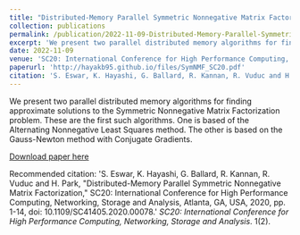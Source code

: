 ```yaml
---
title: "Distributed-Memory Parallel Symmetric Nonnegative Matrix Factorization"
collection: publications
permalink: /publication/2022-11-09-Distributed-Memory-Parallel-Symmetric-Nonnegative-Matrix-Factorization
excerpt: 'We present two parallel distributed memory algorithms for finding approximate solutions to the Symmetric Nonnegative Matrix Factorization problem. These are the first such algorithms. One is based of the Alternating Nonnegative Least Squares method. The other is based on the Gauss-Newton method with Conjugate Gradients.'
date: 2022-11-09
venue: 'SC20: International Conference for High Performance Computing, Networking, Storage and Analysis'
paperurl: 'http://hayakb95.github.io/files/SymNMF_SC20.pdf'
citation: 'S. Eswar, K. Hayashi, G. Ballard, R. Kannan, R. Vuduc and H. Park, "Distributed-Memory Parallel Symmetric Nonnegative Matrix Factorization," SC20: International Conference for High Performance Computing, Networking, Storage and Analysis, Atlanta, GA, USA, 2020, pp. 1-14, doi: 10.1109/SC41405.2020.00078.'
---
```

We present two parallel distributed memory algorithms for finding approximate solutions to the Symmetric Nonnegative Matrix Factorization problem. These are the first such algorithms. One is based of the Alternating Nonnegative Least Squares method. The other is based on the Gauss-Newton method with Conjugate Gradients.

[Download paper here](http://hayakb95.github.io/files/SymNMF_SC20.pdf)

Recommended citation: 'S. Eswar, K. Hayashi, G. Ballard, R. Kannan, R. Vuduc and H. Park, "Distributed-Memory Parallel Symmetric Nonnegative Matrix Factorization," SC20: International Conference for High Performance Computing, Networking, Storage and Analysis, Atlanta, GA, USA, 2020, pp. 1-14, doi: 10.1109/SC41405.2020.00078.' <i>SC20: International Conference for High Performance Computing, Networking, Storage and Analysis</i>. 1(2).
